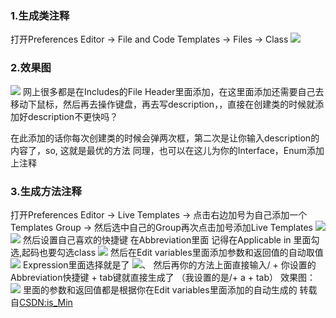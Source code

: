 ### 1.生成类注释
打开Preferences
Editor -> File and Code Templates -> Files -> Class 
![](https://ws4.sinaimg.cn/large/006tKfTcgy1g0yx3fc17aj31iv0u04ar.jpg)
### 2.效果图 
![](https://ws1.sinaimg.cn/large/006tKfTcgy1g0yx9uj63yj30r20cugmw.jpg)
网上很多都是在Includes的File Header里面添加，在这里面添加还需要自己去移动下鼠标，然后再去操作键盘，再去写description，，直接在创建类的时候就添加好description不更快吗？

在此添加的话你每次创建类的时候会弹两次框，第二次是让你输入description的内容了，so, 这就是最优的方法
同理，也可以在这儿为你的Interface，Enum添加上注释
### 3.生成方法注释
打开Preferences
Editor -> Live Templates -> 点击右边加号为自己添加一个Templates Group -> 然后选中自己的Group再次点击加号添加Live Templates 
![](https://ws4.sinaimg.cn/large/006tKfTcgy1g0yxamf74lj31kk0u00yx.jpg)
![](https://ws3.sinaimg.cn/large/006tKfTcgy1g0yxarswc0j31c00u0jvu.jpg)
然后设置自己喜欢的快捷键 在Abbreviation里面 记得在Applicable in 里面勾选,起码也要勾选class 
![](https://ws4.sinaimg.cn/large/006tKfTcgy1g0yxb2a0drj31jf0u07c7.jpg)
然后在Edit variables里面添加参数和返回值的自动取值 
![](https://ws4.sinaimg.cn/large/006tKfTcgy1g0yxbd7hrvj30zb0u0wil.jpg)
Expression里面选择就是了 
![](https://ws2.sinaimg.cn/large/006tKfTcgy1g0yxboibuqj30tk0d2q4c.jpg)、
然后再你的方法上面直接输入/ + 你设置的Abbreviation快捷键 + tab键就直接生成了 （我设置的是/+ a + tab） 
效果图： 
![](https://ws1.sinaimg.cn/large/006tKfTcgy1g0yxc1jubej30ri0esjsn.jpg)
里面的参数和返回值都是根据你在Edit variables里面添加的自动生成的
转载自[CSDN:is_Min](https://blog.csdn.net/qq_34581118/article/details/78409782)

